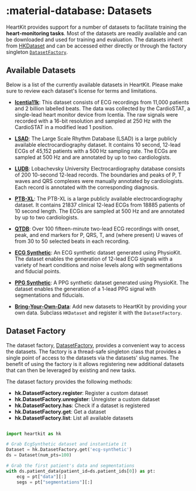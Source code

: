 
# :material-database: Datasets

HeartKit provides support for a number of datasets to facilitate training the __heart-monitoring tasks__. Most of the datasets are readily available and can be downloaded and used for training and evaluation. The datasets inherit from [HKDataset](../api/datasets/dataset.md) and can be accessed either directly or through the factory singleton [`DatasetFactory`](#dataset-factory).

## <span class="sk-h2-span">Available Datasets</span>

Below is a list of the currently available datasets in HeartKit. Please make sure to review each dataset's license for terms and limitations.

* **[Icentia11k](./icentia11k.md)**: This dataset consists of ECG recordings from 11,000 patients and 2 billion labelled beats. The data was collected by the CardioSTAT, a single-lead heart monitor device from Icentia. The raw signals were recorded with a 16-bit resolution and sampled at 250 Hz with the CardioSTAT in a modified lead 1 position.

* **[LSAD](./lsad.md)**: The Large Scale Rhythm Database (LSAD) is a large publicly available electrocardiography dataset. It contains 10 second, 12-lead ECGs of 45,152 patients with a 500 Hz sampling rate. The ECGs are sampled at 500 Hz and are annotated by up to two cardiologists.

* **[LUDB](./ludb.md)**: Lobachevsky University Electrocardiography database consists of 200 10-second 12-lead records. The boundaries and peaks of P, T waves and QRS complexes were manually annotated by cardiologists. Each record is annotated with the corresponding diagnosis.

* **[PTB-XL](./ptbxl.md)**: The PTB-XL is a large publicly available electrocardiography dataset. It contains 21837 clinical 12-lead ECGs from 18885 patients of 10 second length. The ECGs are sampled at 500 Hz and are annotated by up to two cardiologists.

* **[QTDB](./qtdb.md)**: Over 100 fifteen-minute two-lead ECG recordings with onset, peak, and end markers for P, QRS, T, and (where present) U waves of from 30 to 50 selected beats in each recording.

* **[ECG Synthetic](./synthetic.md)**: An ECG synthetic dataset generated using PhysioKit. The dataset enables the generation of 12-lead ECG signals with a variety of heart conditions and noise levels along with segmentations and fiducial points.

* **[PPG Synthetic](./synthetic.md)**: A PPG synthetic dataset generated using PhysioKit. The dataset enables the generation of a 1-lead PPG signal with segmentations and fiducials.

* **[Bring-Your-Own-Data](./byod.md)**: Add new datasets to HeartKit by providing your own data. Subclass `HKDataset` and register it with the `DatasetFactory`.

## <span class="sk-h2-span">Dataset Factory</span>

The dataset factory, [DatasetFactory](../api/datasets/factory.md), provides a convenient way to access the datasets. The factory is a thread-safe singleton class that provides a single point of access to the datasets via the datasets' slug names. The benefit of using the factory is it allows registering new additional datasets that can then be leveraged by existing and new tasks.

The dataset factory provides the following methods:

* **hk.DatasetFactory.register**: Register a custom dataset
* **hk.DatasetFactory.unregister**: Unregister a custom dataset
* **hk.DatasetFactory.has**: Check if a dataset is registered
* **hk.DatasetFactory.get**: Get a dataset
* **hk.DatasetFactory.list**: List all available datasets


```python

import heartkit as hk

# Grab EcgSynthetic dataset and instantiate it
Dataset = hk.DatasetFactory.get('ecg-synthetic')
ds = Dataset(num_pts=100)

# Grab the first patient's data and segmentations
with ds.patient_data(patient_id=ds.patient_ids[0]) as pt:
    ecg = pt["data"][:]
    segs = pt["segmentations"][:]

```
